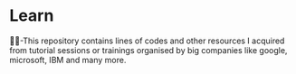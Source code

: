 # Learn 
👩‍🦰-This repository contains lines of codes and other resources I acquired from tutorial sessions or trainings organised by big companies like  google, microsoft, IBM and many more.
